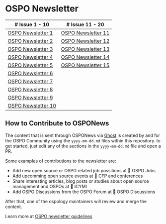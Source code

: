 # OSPO Newsletter
| # Issue 1 - 10 | # Issue 11 - 20
| --- | --- |
|[OSPO Newsletter 1](https://ospo-news.ghost.io/ospo-news-from-the-todo-group/)|[OSPO Newsletter 11](https://www.getrevue.co/profile/osponews/issues/ospo-news-from-the-todo-group-issue-11-1152400)| 
|[OSPO Newsletter 2](https://ospo-news.ghost.io/ospo-news-from-the-todo-group-issue-2/)|[OSPO Newsletter 12](https://www.getrevue.co/profile/osponews/issues/ospo-news-from-the-todo-group-issue-12-1203556)|
|[OSPO Newsletter 3](https://ospo-news.ghost.io/ospo-news-from-the-todo-group-issue-3/)|[OSPO Newsletter 13](https://www.getrevue.co/profile/osponews/issues/ospo-news-from-the-todo-group-issue-13-1244987)|
|[OSPO Newsletter 4](https://ospo-news.ghost.io/ospo-news-from-the-todo-group-issue-4/)|[OSPO Newsletter 14](https://www.getrevue.co/profile/osponews/issues/ospo-news-from-the-todo-group-issue-14-1283029)|
|[OSPO Newsletter 5](https://ospo-news.ghost.io/ospo-news-from-the-todo-group-issue-5/)|[OSPO Newsletter 15](https://www.getrevue.co/profile/osponews/issues/ospo-news-from-the-todo-group-issue-15-1334960)|
|[OSPO Newsletter 6](https://ospo-news.ghost.io/ospo-news-from-the-todo-group-issue-6/)| |
|[OSPO Newsletter 7](https://ospo-news.ghost.io/ospo-news-from-the-todo-group-issue-7/)| |
|[OSPO Newsletter 8](https://ospo-news.ghost.io/ospo-news-from-the-todo-group-issue-8/)| |
|[OSPO Newsletter 9](https://ospo-news.ghost.io/ospo-news-from-the-todo-group-issue-9/)| |
|[OSPO Newsletter 10](https://ospo-news.ghost.io/ospo-news-from-the-todo-group-issue-10/)| |

## How to Contribute to OSPONews

The content that is sent through OSPONews via [Ghost](https://ospo-news.ghost.io/) is created by and for the OSPO Community using the `yyyy-mm-dd.md` files within this repository. to get started, just edit any of the sections in the `yyyy-mm-dd.md` file and open a PR. 

Some examples of contributions to the newsletter are:

* Add new open source or OSPO related job possitions at 🧳 OSPO Jobs
* Add upcomming open source events at 🚀 CFP and conferences
* Share interesting articles, blog posts or studies about open source management and OSPOs at 📌 ICYMI
* Add OSPO Discussions from the OSPO Forum at 🙋 OSPO Discussions

After that, one of the ospology maintainers will review and merge the content.

Learn more at [OSPO newsletter guidelines](https://github.com/todogroup/ospology/blob/main/newsletter/newsletter-guidelines.md)
